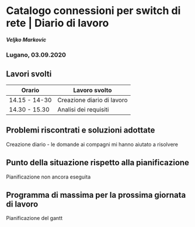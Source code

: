 # Catalogo connessioni per switch di rete | Diario di lavoro
##### Veljko Markovic
### Lugano, 03.09.2020

## Lavori svolti


|Orario        |Lavoro svolto                 |
|--------------|------------------------------|
|14.15 - 14-30   |Creazione diario di lavoro         |
|14.30 - 15.30   |Analisi dei requisiti                               |

##  Problemi riscontrati e soluzioni adottate
Creazione diario - le domande ai compagni mi hanno aiutato a risolvere

##  Punto della situazione rispetto alla pianificazione
Pianificazione non ancora eseguita

## Programma di massima per la prossima giornata di lavoro
Pianificazione del gantt
